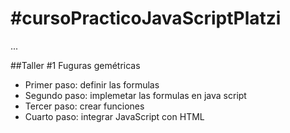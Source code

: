 # #cursoPracticoJavaScriptPlatzi

...

##Taller #1 Fuguras gemétricas

- Primer paso: definir las formulas
- Segundo paso: implemetar las formulas en java script 
- Tercer paso: crear funciones 
- Cuarto paso: integrar JavaScript con HTML 